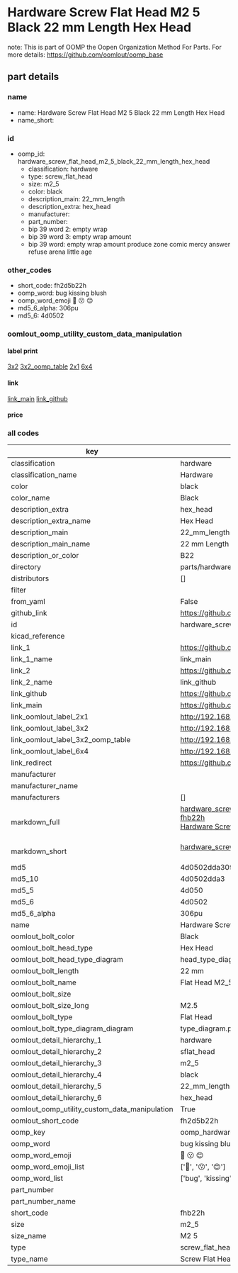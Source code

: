 # Hardware Screw Flat Head M2 5 Black 22 mm Length Hex Head  

note: This is part of OOMP the Oopen Organization Method For Parts. For more details: https://github.com/oomlout/oomp_base

##  part details
  







### name
* name: Hardware Screw Flat Head M2 5 Black 22 mm Length Hex Head
* name_short: 
### id
* oomp_id: hardware_screw_flat_head_m2_5_black_22_mm_length_hex_head
  * classification: hardware
  * type: screw_flat_head
  * size: m2_5
  * color: black
  * description_main: 22_mm_length
  * description_extra: hex_head
  * manufacturer: 
  * part_number: 
  * bip 39 word 2: empty wrap
  * bip 39 word 3: empty wrap amount
  * bip 39 word: empty wrap amount produce zone comic mercy answer refuse arena little age

### other_codes
* short_code: fh2d5b22h
* oomp_word: bug kissing blush
* oomp_word_emoji :bug: :kissing: :blush:
* md5_6_alpha: 306pu
* md5_6: 4d0502






### oomlout_oomp_utility_custom_data_manipulation
#### label print
[3x2](http://192.168.1.245:1112/?label=oomp%20306pu)
[3x2_oomp_table](http://192.168.1.108:1112/?label=oomp%20306pu)
[2x1](http://192.168.1.242:1112/?label=oomp%20306pu)
[6x4](http://192.168.1.55:1112/?label=oomp%20306pu)    

#### link

[link_main](https://github.com/oomlout/oomlout_oomp_version_1_messy/tree/main/parts/hardware_screw_flat_head_m2_5_black_22_mm_length_hex_head) [link_github](https://github.com/oomlout/oomlout_oomp_version_1_messy/tree/main/parts/hardware_screw_flat_head_m2_5_black_22_mm_length_hex_head)                             

#### price







### all codes 
| key | value |  
| --- | --- |  
| classification | hardware |  
| classification_name | Hardware |  
| color | black |  
| color_name | Black |  
| description_extra | hex_head |  
| description_extra_name | Hex Head |  
| description_main | 22_mm_length |  
| description_main_name | 22 mm Length |  
| description_or_color | B22 |  
| directory | parts/hardware_screw_flat_head_m2_5_black_22_mm_length_hex_head |  
| distributors | [] |  
| filter |  |  
| from_yaml | False |  
| github_link | https://github.com/oomlout/oomlout_oomp_part_src/tree/main/parts/hardware_screw_flat_head_m2_5_black_22_mm_length_hex_head |  
| id | hardware_screw_flat_head_m2_5_black_22_mm_length_hex_head |  
| kicad_reference |  |  
| link_1 | https://github.com/oomlout/oomlout_oomp_version_1_messy/tree/main/parts/hardware_screw_flat_head_m2_5_black_22_mm_length_hex_head |  
| link_1_name | link_main |  
| link_2 | https://github.com/oomlout/oomlout_oomp_version_1_messy/tree/main/parts/hardware_screw_flat_head_m2_5_black_22_mm_length_hex_head |  
| link_2_name | link_github |  
| link_github | https://github.com/oomlout/oomlout_oomp_version_1_messy/tree/main/parts/hardware_screw_flat_head_m2_5_black_22_mm_length_hex_head |  
| link_main | https://github.com/oomlout/oomlout_oomp_version_1_messy/tree/main/parts/hardware_screw_flat_head_m2_5_black_22_mm_length_hex_head |  
| link_oomlout_label_2x1 | http://192.168.1.242:1112/?label=oomp%20306pu |  
| link_oomlout_label_3x2 | http://192.168.1.245:1112/?label=oomp%20306pu |  
| link_oomlout_label_3x2_oomp_table | http://192.168.1.108:1112/?label=oomp%20306pu |  
| link_oomlout_label_6x4 | http://192.168.1.55:1112/?label=oomp%20306pu |  
| link_redirect | https://github.com/oomlout/oomlout_oomp_version_1_messy/tree/main/parts/hardware_screw_flat_head_m2_5_black_22_mm_length_hex_head |  
| manufacturer |  |  
| manufacturer_name |  |  
| manufacturers | [] |  
| markdown_full | [hardware_screw_flat_head_m2_5_black_22_mm_length_hex_head](none)<br>[fhb22h](none)<br>[Hardware Screw Flat Head M2 5 Black 22 Mm Length Hex Head](none)<br><br> |  
| markdown_short | [hardware_screw_flat_head_m2_5_black_22_mm_length_hex_head](none)<br><br> |  
| md5 | 4d0502dda309b168b97feaba103f8249 |  
| md5_10 | 4d0502dda3 |  
| md5_5 | 4d050 |  
| md5_6 | 4d0502 |  
| md5_6_alpha | 306pu |  
| name | Hardware Screw Flat Head M2 5 Black 22 mm Length Hex Head |  
| oomlout_bolt_color | Black |  
| oomlout_bolt_head_type | Hex Head |  
| oomlout_bolt_head_type_diagram | head_type_diagram.png |  
| oomlout_bolt_length | 22 mm |  
| oomlout_bolt_name | Flat Head M2_5X22 mm Black (Hex Head) |  
| oomlout_bolt_size |  |  
| oomlout_bolt_size_long | M2.5 |  
| oomlout_bolt_type | Flat Head |  
| oomlout_bolt_type_diagram_diagram | type_diagram.png |  
| oomlout_detail_hierarchy_1 | hardware |  
| oomlout_detail_hierarchy_2 | sflat_head |  
| oomlout_detail_hierarchy_3 | m2_5 |  
| oomlout_detail_hierarchy_4 | black |  
| oomlout_detail_hierarchy_5 | 22_mm_length |  
| oomlout_detail_hierarchy_6 | hex_head |  
| oomlout_oomp_utility_custom_data_manipulation | True |  
| oomlout_short_code | fh2d5b22h |  
| oomp_key | oomp_hardware_screw_flat_head_m2_5_black_22_mm_length_hex_head |  
| oomp_word | bug kissing blush |  
| oomp_word_emoji | :bug: :kissing: :blush: |  
| oomp_word_emoji_list | [':bug:', ':kissing:', ':blush:'] |  
| oomp_word_list | ['bug', 'kissing', 'blush'] |  
| part_number |  |  
| part_number_name |  |  
| short_code | fhb22h |  
| size | m2_5 |  
| size_name | M2 5 |  
| type | screw_flat_head |  
| type_name | Screw Flat Head |  
